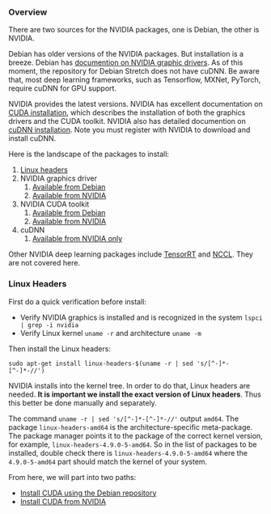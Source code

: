 ### Overview

There are two sources for the NVIDIA packages, one is Debian, the other is NVIDIA.

Debian has older versions of the NVIDIA packages. But installation is a breeze. Debian has [documention on NVIDIA graphic drivers](https://wiki.debian.org/NvidiaGraphicsDrivers). As of this moment, the repository for Debian Stretch does not have cuDNN. Be aware that, most deep learning frameworks, such as Tensorflow, MXNet, PyTorch, require cuDNN for GPU support.

NVIDIA provides the latest versions. NVIDIA has excellent documentation on [CUDA installation](https://docs.nvidia.com/cuda/cuda-installation-guide-linux/), which describes the installation of both the graphics drivers and the CUDA toolkit. NVIDIA also has detailed documention on [cuDNN installation](http://docs.nvidia.com/deeplearning/sdk/cudnn-install/). Note you must register with NVIDIA to download and install cuDNN.

Here is the landscape of the packages to install:

1. [Linux headers](https://packages.debian.org/stretch/linux-headers-amd64)
2. NVIDIA graphics driver
    1. [Available from Debian](https://packages.debian.org/stretch/nvidia-driver)
    2. [Available from NVIDIA](https://docs.nvidia.com/cuda/cuda-installation-guide-linux/)
3. NVIDIA CUDA toolkit
    1. [Available from Debian](https://packages.debian.org/stretch/nvidia-cuda-toolkit)
    2. [Available from NVIDIA](https://docs.nvidia.com/cuda/cuda-installation-guide-linux/)
4. cuDNN
    1. [Available from NVIDIA only](http://docs.nvidia.com/deeplearning/sdk/cudnn-install/)

Other NVIDIA deep learning packages include [TensorRT](https://developer.nvidia.com/tensorrt) and [NCCL](https://developer.nvidia.com/nccl). They are not covered here.

### Linux Headers

First do a quick verification before install:

* Verify NVIDIA graphics is installed and is recognized in the system `lspci | grep -i nvidia`
* Verify Linux kernel `uname -r` and architecture `uname -m`

Then install the Linux headers:

`sudo apt-get install linux-headers-$(uname -r | sed 's/[^-]*-[^-]*-//')`

NVIDIA installs into the kernel tree. In order to do that, Linux headers are needed. **It is important we install the exact version of Linux headers**. Thus this better be done manually and separately.

The command `uname -r | sed 's/[^-]*-[^-]*-//'` output `amd64`. The package `linux-headers-amd64` is the architecture-specific meta-package. The package manager points it to the package of the correct kernel version, for example, `linux-headers-4.9.0-5-amd64`. So in the list of packages to be installed, double check there is `linux-headers-4.9.0-5-amd64` where the `4.9.0-5-amd64` part should match the kernel of your system.

From here, we will part into two paths:

* [Install CUDA using the Debian repository](0301-cuda-debian.md)
* [Install CUDA from NVIDIA](0302-cuda-nvidia.md)
